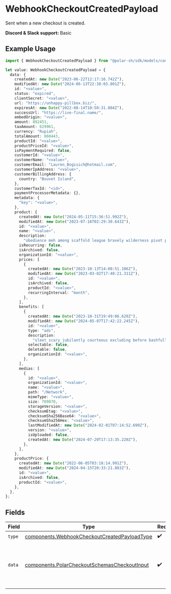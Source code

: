 # WebhookCheckoutCreatedPayload

Sent when a new checkout is created.

**Discord & Slack support:** Basic

## Example Usage

```typescript
import { WebhookCheckoutCreatedPayload } from "@polar-sh/sdk/models/components";

let value: WebhookCheckoutCreatedPayload = {
  data: {
    createdAt: new Date("2023-06-22T12:17:16.742Z"),
    modifiedAt: new Date("2024-06-13T22:38:03.801Z"),
    id: "<value>",
    status: "expired",
    clientSecret: "<value>",
    url: "https://unhappy-pillbox.biz/",
    expiresAt: new Date("2022-08-14T10:50:31.804Z"),
    successUrl: "https://live-final.name/",
    embedOrigin: "<value>",
    amount: 892451,
    taxAmount: 629961,
    currency: "Rupiah",
    totalAmount: 860443,
    productId: "<value>",
    productPriceId: "<value>",
    isPaymentRequired: false,
    customerId: "<value>",
    customerName: "<value>",
    customerEmail: "Lauren_Bogisich@hotmail.com",
    customerIpAddress: "<value>",
    customerBillingAddress: {
      country: "Bouvet Island",
    },
    customerTaxId: "<id>",
    paymentProcessorMetadata: {},
    metadata: {
      "key": "<value>",
    },
    product: {
      createdAt: new Date("2024-05-11T15:36:51.992Z"),
      modifiedAt: new Date("2023-07-16T02:29:30.643Z"),
      id: "<value>",
      name: "<value>",
      description:
        "obedience meh among scaffold league bravely wilderness pivot proud",
      isRecurring: false,
      isArchived: false,
      organizationId: "<value>",
      prices: [
        {
          createdAt: new Date("2023-10-13T14:08:51.106Z"),
          modifiedAt: new Date("2023-03-02T17:40:21.311Z"),
          id: "<value>",
          isArchived: false,
          productId: "<value>",
          recurringInterval: "month",
        },
      ],
      benefits: [
        {
          createdAt: new Date("2023-10-31T19:49:06.620Z"),
          modifiedAt: new Date("2024-05-07T17:42:22.245Z"),
          id: "<value>",
          type: "ads",
          description:
            "sleet scary jubilantly courteous excluding before bashfully able whenever since",
          selectable: false,
          deletable: false,
          organizationId: "<value>",
        },
      ],
      medias: [
        {
          id: "<value>",
          organizationId: "<value>",
          name: "<value>",
          path: "/Network",
          mimeType: "<value>",
          size: 709870,
          storageVersion: "<value>",
          checksumEtag: "<value>",
          checksumSha256Base64: "<value>",
          checksumSha256Hex: "<value>",
          lastModifiedAt: new Date("2024-02-01T07:14:52.690Z"),
          version: "<value>",
          isUploaded: false,
          createdAt: new Date("2024-07-20T17:13:35.220Z"),
        },
      ],
    },
    productPrice: {
      createdAt: new Date("2022-06-05T03:18:14.991Z"),
      modifiedAt: new Date("2024-04-15T20:33:21.883Z"),
      id: "<value>",
      isArchived: false,
      productId: "<value>",
    },
  },
};
```

## Fields

| Field                                                                                                        | Type                                                                                                         | Required                                                                                                     | Description                                                                                                  |
| ------------------------------------------------------------------------------------------------------------ | ------------------------------------------------------------------------------------------------------------ | ------------------------------------------------------------------------------------------------------------ | ------------------------------------------------------------------------------------------------------------ |
| `type`                                                                                                       | [components.WebhookCheckoutCreatedPayloadType](../../models/components/webhookcheckoutcreatedpayloadtype.md) | :heavy_check_mark:                                                                                           | N/A                                                                                                          |
| `data`                                                                                                       | [components.PolarCheckoutSchemasCheckoutInput](../../models/components/polarcheckoutschemascheckoutinput.md) | :heavy_check_mark:                                                                                           | Checkout session data retrieved using an access token.                                                       |